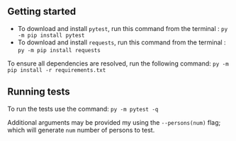 ## Getting started

* To download and install `pytest`, run this command from the terminal : `py -m pip install pytest`
* To download and install `requests`, run this command from the terminal : `py -m pip install requests`

To ensure all dependencies are resolved, run the following command:
`py -m pip install -r requirements.txt`

## Running tests

To run the tests use the command: `py -m pytest -q`

Additional arguments may be provided my using the `--persons(num)` flag; which will generate `num` number of persons to test.